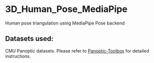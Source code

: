 # 3D_Human_Pose_MediaPipe
Human pose triangulation using MediaPipe Pose backend

## Datasets used:
CMU Panoptic datasets. Please refer to [Panoptic-Toolbox](https://github.com/CMU-Perceptual-Computing-Lab/panoptic-toolbox.git) for detailed instructions.
